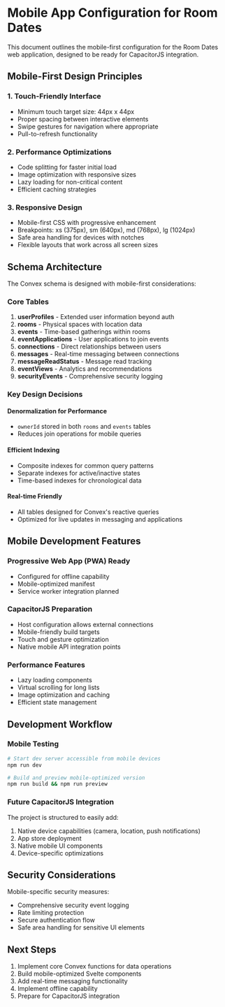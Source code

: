 # Mobile App Configuration for Room Dates

This document outlines the mobile-first configuration for the Room Dates web application, designed to be ready for CapacitorJS integration.

## Mobile-First Design Principles

### 1. Touch-Friendly Interface

- Minimum touch target size: 44px x 44px
- Proper spacing between interactive elements
- Swipe gestures for navigation where appropriate
- Pull-to-refresh functionality

### 2. Performance Optimizations

- Code splitting for faster initial load
- Image optimization with responsive sizes
- Lazy loading for non-critical content
- Efficient caching strategies

### 3. Responsive Design

- Mobile-first CSS with progressive enhancement
- Breakpoints: xs (375px), sm (640px), md (768px), lg (1024px)
- Safe area handling for devices with notches
- Flexible layouts that work across all screen sizes

## Schema Architecture

The Convex schema is designed with mobile-first considerations:

### Core Tables

1. **userProfiles** - Extended user information beyond auth
2. **rooms** - Physical spaces with location data
3. **events** - Time-based gatherings within rooms
4. **eventApplications** - User applications to join events
5. **connections** - Direct relationships between users
6. **messages** - Real-time messaging between connections
7. **messageReadStatus** - Message read tracking
8. **eventViews** - Analytics and recommendations
9. **securityEvents** - Comprehensive security logging

### Key Design Decisions

#### Denormalization for Performance

- `ownerId` stored in both `rooms` and `events` tables
- Reduces join operations for mobile queries

#### Efficient Indexing

- Composite indexes for common query patterns
- Separate indexes for active/inactive states
- Time-based indexes for chronological data

#### Real-time Friendly

- All tables designed for Convex's reactive queries
- Optimized for live updates in messaging and applications

## Mobile Development Features

### Progressive Web App (PWA) Ready

- Configured for offline capability
- Mobile-optimized manifest
- Service worker integration planned

### CapacitorJS Preparation

- Host configuration allows external connections
- Mobile-friendly build targets
- Touch and gesture optimization
- Native mobile API integration points

### Performance Features

- Lazy loading components
- Virtual scrolling for long lists
- Image optimization and caching
- Efficient state management

## Development Workflow

### Mobile Testing

```bash
# Start dev server accessible from mobile devices
npm run dev

# Build and preview mobile-optimized version
npm run build && npm run preview
```

### Future CapacitorJS Integration

The project is structured to easily add:

1. Native device capabilities (camera, location, push notifications)
2. App store deployment
3. Native mobile UI components
4. Device-specific optimizations

## Security Considerations

Mobile-specific security measures:

- Comprehensive security event logging
- Rate limiting protection
- Secure authentication flow
- Safe area handling for sensitive UI elements

## Next Steps

1. Implement core Convex functions for data operations
2. Build mobile-optimized Svelte components
3. Add real-time messaging functionality
4. Implement offline capability
5. Prepare for CapacitorJS integration
